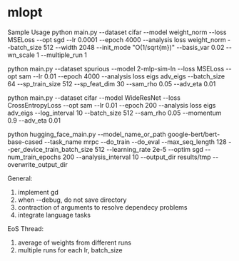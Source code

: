 # mlopt

Sample Usage
python main.py --dataset cifar --model weight_norm --loss MSELoss --opt sgd --lr 0.0001 --epoch 4000 --analysis loss weight_norm --batch_size 512 --width 2048 --init_mode "O(1/sqrt{m})" --basis_var 0.02 --wn_scale 1 --multiple_run 1

python main.py --dataset spurious --model 2-mlp-sim-ln --loss MSELoss --opt sam --lr 0.01 --epoch 4000 --analysis loss eigs adv_eigs --batch_size 64 --sp_train_size 512 --sp_feat_dim 30 --sam_rho 0.05 --adv_eta 0.01

python main.py --dataset cifar --model WideResNet --loss CrossEntropyLoss --opt sam --lr 0.01 --epoch 200 --analysis loss eigs adv_eigs --log_interval 10 --batch_size 512 --sam_rho 0.05 --momentum 0.9 --adv_eta 0.01

python hugging_face_main.py --model_name_or_path google-bert/bert-base-cased --task_name mrpc --do_train --do_eval --max_seq_length 128 --per_device_train_batch_size 512 --learning_rate 2e-5 --optim sgd --num_train_epochs 200 --analysis_interval 10 --output_dir results/tmp --overwrite_output_dir

General:
1. implement gd
2. when --debug, do not save directory
3. contraction of arguments to resolve dependecy problems
4. integrate language tasks

EoS Thread: 
1. average of weights from different runs
2. multiple runs for each lr, batch_size